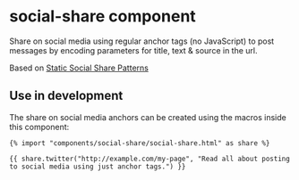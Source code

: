 # social-share component

Share on social media using regular anchor tags (no JavaScript) to post messages by encoding parameters for title, text & source in the url.

Based on [Static Social Share Patterns](https://gist.github.com/jbmoelker/5622933#static-social-share-patterns)

## Use in development

The share on social media anchors can be created using the macros inside this component:

	{% import "components/social-share/social-share.html" as share %}

	{{ share.twitter("http://example.com/my-page", "Read all about posting to social media using just anchor tags.") }}
